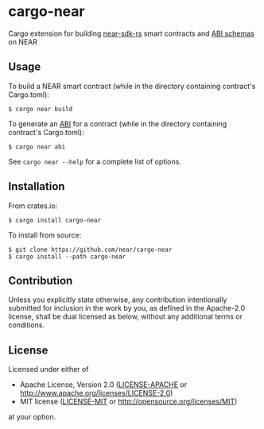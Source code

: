 <!-- markdownlint-disable MD041 -->

# cargo-near

Cargo extension for building [near-sdk-rs](https://github.com/near/near-sdk-rs) smart contracts and [ABI schemas](https://github.com/near/abi) on NEAR

## Usage

To build a NEAR smart contract (while in the directory containing contract's Cargo.toml):

```console
$ cargo near build
```

To generate an [ABI](https://github.com/near/abi) for a contract (while in the directory containing contract's Cargo.toml):

```console
$ cargo near abi
```

See `cargo near --help` for a complete list of options.

## Installation

From crates.io:

```console
$ cargo install cargo-near
```

To install from source:

```console
$ git clone https://github.com/near/cargo-near
$ cargo install --path cargo-near
```

## Contribution

Unless you explicitly state otherwise, any contribution intentionally submitted
for inclusion in the work by you, as defined in the Apache-2.0 license, shall be
dual licensed as below, without any additional terms or conditions.

## License

Licensed under either of

* Apache License, Version 2.0
   ([LICENSE-APACHE](LICENSE-APACHE) or <http://www.apache.org/licenses/LICENSE-2.0>)
* MIT license
   ([LICENSE-MIT](LICENSE-MIT) or <http://opensource.org/licenses/MIT>)

at your option.
